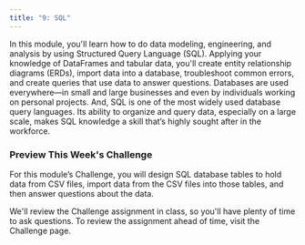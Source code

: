 ```yaml
---
title: "9: SQL"
---
```

<img style="display: none;" src="https://static.bc-edx.com/data/dl-1-2/m9/lms/img/banner.jpg" alt="lesson banner" />

In this module, you'll learn how to do data modeling, engineering, and analysis by using Structured Query Language (SQL). Applying your knowledge of DataFrames and tabular data, you'll create entity relationship diagrams (ERDs), import data into a database, troubleshoot common errors, and create queries that use data to answer questions. Databases are used everywhere&mdash;in small and large businesses and even by individuals working on personal projects. And, SQL is one of the most widely used database query languages. Its ability to organize and query data, especially on a large scale, makes SQL knowledge a skill that’s highly sought after in the workforce.

### Preview This Week's Challenge

For this module’s Challenge, you will design SQL database tables to hold data from CSV files, import data from the CSV files into those tables, and then answer questions about the data.

We'll review the Challenge assignment in class, so you'll have plenty of time to ask questions. To review the assignment ahead of time, visit the Challenge page.
